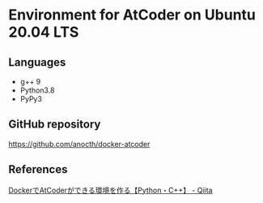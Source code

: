 # Environment for AtCoder on Ubuntu 20.04 LTS

## Languages
- g++ 9
- Python3.8
- PyPy3

## GitHub repository
https://github.com/anocth/docker-atcoder

## References
[DockerでAtCoderができる環境を作る【Python・C++】 - Qiita](https://qiita.com/hinamimi/items/b3dd159f956628cebdbb)
